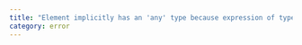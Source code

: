 ```yaml
---
title: "Element implicitly has an 'any' type because expression of type '{0}' can't be used to index type '{1}'."
category: error
---
```


